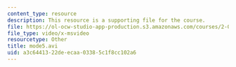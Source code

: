 ```yaml
---
content_type: resource
description: This resource is a supporting file for the course.
file: https://ol-ocw-studio-app-production.s3.amazonaws.com/courses/2-092-finite-element-analysis-of-solids-and-fluids-i-fall-2009/a3c6441322deecaa03385c1f8cc102a6_mode5.avi
file_type: video/x-msvideo
resourcetype: Other
title: mode5.avi
uid: a3c64413-22de-ecaa-0338-5c1f8cc102a6
---
```

